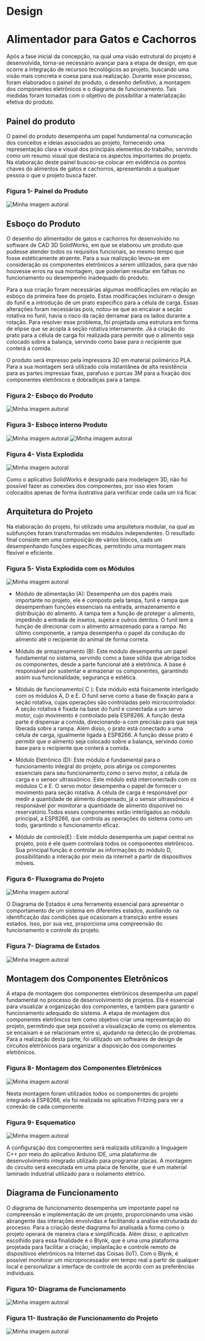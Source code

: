 # Design

# Alimentador  para Gatos e Cachorros

Após a fase inicial da  concepção, na qual uma visão estrutural do projeto é desenvolvida, torna-se necessário  avançar para a etapa de design, em que ocorre a integração de recursos tecnológicos ao projeto, buscando uma visão mais concreta e coesa para sua realização. Durante esse processo, foram elaborados o painel do produto,  o desenho definitivo,  a montagem dos componentes eletrônicos e o diagrama de funcionamento. Tais medidas foram tomadas com o objetivo de possibilitar a materialização efetiva do produto.

## Painel do produto 

O painel do produto desempenha um papel fundamental na comunicação dos conceitos e ideias associados ao projeto, fornecendo uma representação clara e visual dos principais elementos do trabalho, servindo como um resumo visual que destaca os aspectos importantes  do  projeto. 
Na elaboração deste painel buscou-se  colocar em evidência os pontos chaves do alimentos de gatos e cachorros, apresentando a qualquer pessoa o que o projeto busca fazer.

 ### Figura 1- Painel do Produto

![Minha imagem autoral](imgs/painel.png)


## Esboço do Produto

O desenho do alimentador de gatos e cachorros foi desenvolvido no software de CAD 3D SolidWorks, em que se elaborou um produto que pudesse  atender  todos os requisitos funcionais, ao mesmo tempo que fosse estéticamente atraente. Para a sua realização levou-se em consideração os componentes eletrônicos a serem utilizados, para que não houvesse erros na sua montagem, que poderiam resultar em falhas no funcionamento ou desempenho inadequado do produto.

Para a sua criação foram  necessárias algumas  modificações em relação  ao esboço da primeira fase do projeto. Estas modificações incluíram o design do funil e a introdução de um prato específico para a célula de carga. Essas alterações foram necessárias pois, notou-se que ao encaixar a seção rotativa no funil, havia o risco da ração derramar para os lados durante a rotação. Para resolver esse problema, foi projetada uma estrutura em forma de elipse que se acopla à seção rotativa internamente. Já a criação do prato para a célula de carga foi realizada
para permitir que o alimento seja colocado sobre a balança, servindo como base para o recipiente que conterá a comida.

O produto será impresso pela impressora 3D em material polimérico PLA. Para a sua montagem será utilizado cola instantânea de  alta resistência para as partes  impressas fixas, parafuso e porcas 3M para a fixação dos componentes eletrônicos e dobradiças para a tampa.  


### Figura 2- Esboço do Produto

 ![Minha imagem autoral](imgs/Esboço.png)

 ### Figura 3- Esboço interno Produto
  ![Minha imagem autoral](imgs/Esboçoaberto.png)
   ![Minha imagem autoral](imgs/Esboçoaberto2.png)

 ### Figura 4- Vista Explodida 

![Minha imagem autoral](imgs/VistaExplodida.png)

Como o aplicativo SolidWorks é  designado para modelagem 3D, não foi possível fazer as conexões dos componentes, por isso eles foram colocados apenas de forma ilustrativa para verificar onde cada um  irá   ficar.

## Arquitetura do Projeto 
Na elaboração do projeto, foi utilizado uma arquitetura modular, na qual as subfunções foram transformadas em módulos independentes. O resultado final consiste em uma composição de vários blocos, cada um desempenhando funções específicas, permitindo uma montagem mais flexível e eficiente.

### Figura 5- Vista Explodida com os Módulos
 
![Minha imagem autoral](imgs/Vistacommodulos.png)


* Módulo de alimentação (A): Desempenha um dos papéis mais importante no projeto, ele é composto pela  tampa, funil e rampa que desempenham  funções essenciais na entrada, armazenamento e distribuição do alimento. A tampa tem a função de proteger o alimento, impedindo a entrada de insetos, sujeira  e outros detritos. O funil tem a função de direcionar com o alimento armazenado para a rampa. No último componente, a  rampa desempenha o papel  da  condução do alimento até o recipiente do animal  de forma correta. 

* Módulo de armazenamento (B): Este módulo desempenha um papel fundamental no sistema, servindo como a base sólida que abriga todos os componentes, desde a parte funcional até a eletrônica. A base é responsável por sustentar e armazenar os componentes, garantindo assim sua funcionalidade, segurança e estética.

* Módulo de funcionamento( C ): Este módulo está fisicamente interligado com os módulos A,  D e E. O funil serve como a base de fixação para a seção rotativa, cujas operações são controladas pelo microcontrolador. A seção rotativa é fixada na base do funil e conectada a um servo motor, cujo movimento é controlado pela ESP8266. A função desta parte é dispensar a comida, direcionando-a com precisão para que seja liberada sobre a rampa. Além disso, o prato  está conectado a uma célula de carga, igualmente ligada à ESP8266. A função desse prato é permitir que o alimento seja colocado sobre a balança, servindo como base para o recipiente que conterá a comida.

* Módulo Eletrônico (D): Este módulo é fundamental para o funcionamento integral do projeto, pois abriga os  componentes essenciais para seu funcionamento,como  o servo motor, a célula de carga e o sensor ultrassônico. Este módulo está interconectado com os módulos C e E. O servo motor desempenha o papel de fornecer o movimento para seção rotativa. A célula de carga é responsável por medir a quantidade de alimento dispensado, já o sensor ultrassônico é responsável por monitorar a quantidade de alimento disponível no reservatório.Todos esses componentes estão interligados ao módulo principal, a ESP8266, que controla as operações do sistema como um todo, garantindo o  funcionamento eficaz. 

* Módulo de controle(E) : Este módulo desempenha um papel central no projeto, pois é ele quem controlará todos os componentes eletrônicos. Sua principal função é controlar as informações do módulo D, possibilitando a interação por meio da internet a partir  de dispositivos móveis. 

### Figura 6- Fluxograma do Projeto

![Minha imagem autoral](imgs/Fluxograma.png)

O Diagrama de Estados é uma ferramenta essencial para apresentar o comportamento de um sistema em diferentes estados, auxiliando na identificação das condições que ocasionam a transição entre esses estados. Isso, por sua vez, proporciona uma compreensão do funcionamento e controle do projeto. 


 ### Figura 7- Diagrama de Estados 
 ![Minha imagem autoral](imgs/diagrama.png)

## Montagem dos Componentes Eletrônicos

A etapa de montagem dos componentes eletrônicos desempenha um papel fundamental no processo de desenvolvimento de projetos. Ela é essencial para visualizar a organização dos componentes, e também para garantir o funcionamento adequado do sistema. A etapa de montagem dos componentes eletrônicos tem como objetivo criar uma representação  do projeto, permitindo que seja possível a visualização de como os elementos se encaixam e se relacionam entre si, ajudando  na detecção de problemas.
Para a realização desta parte, foi utilizado um softwares de design de circuitos eletrônicos para organizar a disposição dos componentes eletrônicos. 

### Figura 8- Montagem dos Componentes Eletrônicos 

![Minha imagem autoral](imgs/montagem1.png)

Nesta montagem foram utilizados todos os componentes do projeto integrado à ESP8266, ela  foi realizada no aplicativo Fritzing para ver a conexão de cada componente.
### Figura 9- Esquematico 
 ![Minha imagem autoral](imgs/esquematico.png)

A configuração dos componentes será realizada utilizando a linguagem C++ por meio do aplicativo Arduino IDE, uma plataforma de desenvolvimento integrado utilizado para programar placas. A montagem do circuito será executada em uma placa de fenolite, que é um material  laminado industrial utilizado para  o isolamento elétrico. 

## Diagrama de Funcionamento 

O diagrama de funcionamento desempenha um  importante papel na compreensão e implementação de um projeto, proporcionando uma visão abrangente das interações envolvidas e facilitando a análise estruturada do processo. Para a criação deste diagrama foi analisada a forma como o projeto operará de maneira clara e simplificada. Além disso, o aplicativo escolhido para essa finalidade é o Blynk,  que é uma  uma plataforma projetada para facilitar a criação, implantação e controle remoto  de dispositivos eletrônicos na Internet das Coisas (IoT).  Com o Blynk, é possível monitorar um microprocessador em tempo real a partir de qualquer local e personalizar a interface de controle de acordo com as preferências individuais.

### Figura 10- Diagrama de Funcionamento 

![Minha imagem autoral](imgs/Funcionamento.png)
 
### Figura 11- Ilustração de Funcionamento do Projeto
![Minha imagem autoral](imgs/ilustração.png)